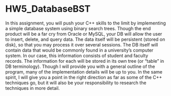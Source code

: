 # HW5_DatabaseBST
In this assignment, you will push your C++ skills to the limit by implementing a simple database system using binary search trees. Though the end product will be a far cry from Oracle or MySQL, your DB will allow the user to insert, delete, and query data. The data itself will be persistent (stored on disk), so that you may process it over several sessions. The DB itself will contain data that would be commonly found in a university’s computer system. In our case, this information consists of student and faculty records. The information for each will be stored in its own tree (or “table” in DB terminology). Though I will provide you with a general outline of the program, many of the implementation details will be up to you. In the same spirit, I will give you a point in the right direction as far as some of the C++ techniques go, but it will also be your responsibility to research the techniques in more detail.
